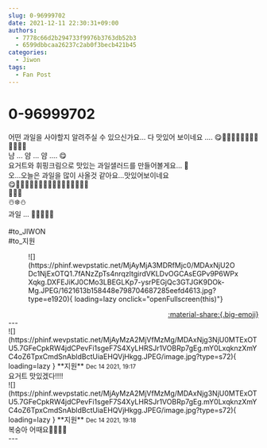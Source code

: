 ```yaml
---
slug: 0-96999702
date: 2021-12-11 22:30:31+09:00
authors:
  - 7778c66d2b294733f9976b3763db52b3
  - 6599dbbcaa26237c2ab0f3becb421b45
categories:
  - Jiwon
tags:
  - Fan Post
---
```


# 0-96999702

<div class="post-container" markdown="1">
<div class="content-container md-sidebar__scrollwrap" markdown="1">

어떤 과일을 사야할지 알려주실 수 있으신가요... 다 맛있어 보이네요 .... 😋🍓🍑🍊🍍🍌🍋🍈🍏🍐🥝🍇🥥<br>냠 ... 얌 ... 얌 .... 😋<br>요거트와 휘핑크림으로 맛있는 과일샐러드를 만들어볼게요... 🍧<br>오...오늘은 과일을 많이 사올것 같아요...맛있어보이네요 <br>😋🍊🍇🥝🥝🍐🍏🍈🍋🍌🍍🍊🍑🍉🍎🍒🍓<br>🐷🐽🐖<br>☃️❄️⛄<br>과일 ... 🍓🍎🍑🥝😋<br><br>\#to_JIWON<br>\#to_지원
<figure markdown="1">
![](https://phinf.wevpstatic.net/MjAyMjA3MDRfMjc0/MDAxNjU2ODc1NjExOTQ1.7fANzZpTs4nrqzItgirdVKLDvOGCAsEGPv9P6WPxXqkg.DXFEJiKJ0CMo3LBEGLKp7-ysrPEGjQc3GTJGK9DOk-Mg.JPEG/1621613b158448e798704687285eefd4613.jpg?type=e1920){ loading=lazy onclick="openFullscreen(this)"}
</figure>


</div>
</div>

<div style="text-align: right;" markdown="1">
<a href="https://weverse.io/fromis9/fanpost/0-96999702" style="text-align: right;">:material-share:{.big-emoji}</a>
</div>
---

<div class="comments-container md-sidebar__scrollwrap" markdown="1">
<div class="comment" markdown="1">
<div class='id-container' markdown="1">
![](https://phinf.wevpstatic.net/MjAyMzA2MjVfMzMg/MDAxNjg3NjU0MTExOTU5.7GFeCpkRW4jdCPevFi1sgeF7S4XyLHRSJr1VOBRp7gEg.mY0LxqknzXmYC4oZ6TpxCmdSnAbldBctUiaEHQVjHkgg.JPEG/image.jpg?type=s72){ loading=lazy }
**<span class="artist">지원</span>** <small>Dec 14 2021, 19:17</small><br>
</div>
<div class='comment-body' markdown="1">
요거트 맛있겠다!!!!
</div>
</div>
<div class="comment" markdown="1">
<div class='id-container' markdown="1">
![](https://phinf.wevpstatic.net/MjAyMzA2MjVfMzMg/MDAxNjg3NjU0MTExOTU5.7GFeCpkRW4jdCPevFi1sgeF7S4XyLHRSJr1VOBRp7gEg.mY0LxqknzXmYC4oZ6TpxCmdSnAbldBctUiaEHQVjHkgg.JPEG/image.jpg?type=s72){ loading=lazy }
**<span class="artist">지원</span>** <small>Dec 14 2021, 19:18</small><br>
</div>
<div class='comment-body' markdown="1">
복숭아 어때요🍑🍑🍑🍑
</div>
</div>
</div>
---
